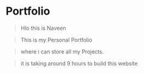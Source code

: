 # Portfolio

> Hlo this is Naveen

> This is my Personal Portfolio

  > where i can store all my Projects.
  
> it is taking around 9 hours to build this website
